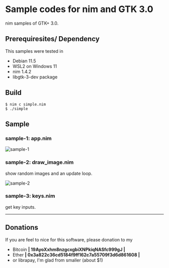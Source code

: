 Sample codes for nim and GTK 3.0
=========================================================
nim samples of GTK+ 3.0.


Prerequiresites/ Dependency
--------------------------
This samples were tested in

- Debian 11.5
- WSL2 on Windows 11
- nim 1.4.2
- libgtk-3-dev package



Build
--------------------------

```shell
$ nim c simple.nim
$ ./simple
```


Sample
--------------------------

### sample-1: app.nim

![sample-1](https://user-images.githubusercontent.com/11357613/197081053-4741b415-ae4f-4434-a643-da94a1777972.png)


### sample-2: draw_image.nim
show random images and an update loop.

![sample-2](https://user-images.githubusercontent.com/11357613/199361872-6443c4d0-7b88-4dbe-8d3f-7c5c3626a871.png)


### sample-3: keys.nim
get key inputs.


---


Donations
---------------------
If you are feel to nice for this software, please donation to my

- Bitcoin **| 19AyoXxhm8nzgcxgbiXNPkiqNASfc999gJ |**
- Ether **| 0x3a822c36cd5184f9ff162c7a55709f3d6d861608 |**
- or librapay, I'm glad from smaller (about $1)

<!-- vi: fdm=marker
  -->

